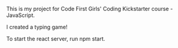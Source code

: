 This is my project for Code First Girls' Coding Kickstarter course - JavaScript.

I created a typing game!

To start the react server, run npm start.
